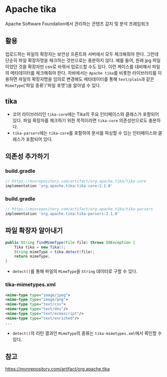 # Apache tika
Apache Software Foundation에서 관리하는 콘텐츠 감지 및 분석 프레임워크

## 활용
업로드하는 파일의 확장자는 보안상 프론트와 서버에서 모두 체크해줘야 한다. 그런데 단순히 파일 확장자명을 체크하는 것만으로는 충분하지 않다. 예를 들어, 원래 jpg 파일이었던 것을 확장자만 csv로 바꿔서 업로드할 수도 있다. 이런 케이스를 대비해서 파일의 메타데이터를 체크해줘야 한다. 자바에서는 ```Apache tika```를 비롯한 라이브러리를 이용하면 파일의 확장자명을 임의로 변경해도 메타데이터를 통해 ```text/plain```과 같은 ```MimeType```('파일 종류'/'파일 포맷')을 알아낼 수 있다.

## tika
- 코어 라이브러리인 ```tika-core```에는 Tika의 주요 인터페이스와 클래스가 포함되어 있다. 파일 확장자를 체크하기 위한 목적이라면 ```tika-core``` 의존성만으로도 충분하다.
- ```tika-parsers```에는 ```tika-core```를 포함하여 문서를 파싱할 수 있는 인터페이스와 클래스가 포함되어 있다.

## 의존성 추가하기
### build.gradle
```groovy
// https://mvnrepository.com/artifact/org.apache.tika/tika-core
implementation 'org.apache.tika:tika-core:2.1.0'
```

### build.gradle
```groovy
// https://mvnrepository.com/artifact/org.apache.tika/tika-parsers
implementation 'org.apache.tika:tika-parsers:2.1.0'
```

## 파일 확장자 알아내기
```java
public String findMimeType(File file) throws IOException {
    Tika tika = new Tika();
    String mimeType = tika.detect(file);
    return mimeType;
}
```
- ```detect()```를 통해 파일의 ```MimeType```을 ```String``` 데이터로 구할 수 있다.

### tika-mimetypes.xml
```xml
<mime-type type="image/jpeg">
<mime-type type="image/png">
<mime-type type="text/csv">
<mime-type type="text/dns"/>
<mime-type type="text/ecmascript"/>
<mime-type type="text/enriched"/>
...
```
- ```detect()```의 리턴 결과인 ```MimeType```의 종류는 ```tika-mimetypes.xml```에서 확인할 수 있다.

## 참고
https://mvnrepository.com/artifact/org.apache.tika  
